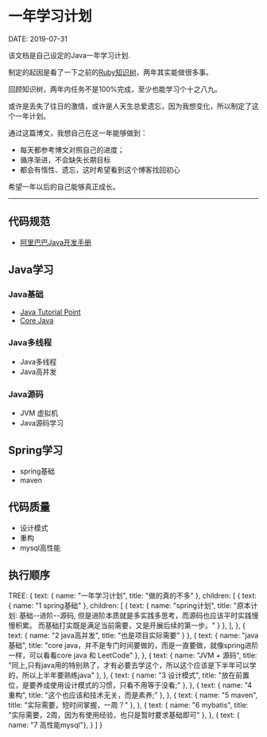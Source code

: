 一年学习计划
=========

DATE: 2019-07-31

该文档是自己设定的Java一年学习计划.

制定的起因是看了一下之前的[Ruby知识树](./ruby_knowledge_tree.html)，两年其实能做很多事。

回顾知识树，两年内任务不是100%完成，至少也能学习个十之八九。

或许是丢失了往日的激情，或许是人天生总爱遗忘，因为我想变化，所以制定了这个一年计划。

通过这篇博文，我想自己在这一年能够做到：

* 每天都参考博文对照自己的进度；
* 循序渐进，不会缺失长期目标
* 都会有惰性、遗忘，这时希望看到这个博客找回初心

希望一年以后的自己能够真正成长。

--------------------------------------------------------------------------------

代码规范
--------
- [阿里巴巴Java开发手册](https://github.com/alibaba/p3c/blob/master/%E9%98%BF%E9%87%8C%E5%B7%B4%E5%B7%B4Java%E5%BC%80%E5%8F%91%E6%89%8B%E5%86%8C%EF%BC%88%E7%BA%AA%E5%BF%B5%E7%89%88%EF%BC%89.pdf)

Java学习
------
### Java基础
- [Java Tutorial Point](https://www.tutorialspoint.com/java/index.htm)
- [Core Java](https://www.amazon.com/Core-Java-I-Fundamentals-10th/dp/0134177304)

### Java多线程
- Java多线程
- Java高并发

### Java源码
- JVM 虚拟机
- Java源码学习

Spring学习
--------
- spring基础
- maven

代码质量
-------
- 设计模式
- 重构
- mysql高性能

执行顺序
-------

TREE:
{
        text: { name: "一年学习计划", title: "做的真的不多" },
        children: [
            {
                text: { name: "1 spring基础" },
                children: [
                  {
                    text: {
                      name: "spring计划",
                      title: "原本计划: 基础--进阶--源码, 但是进阶本质就是多实践多思考，而源码也应该平时实践慢慢积累。 而基础打实既是满足当前需要，又是开展后续的第一步。"
                      }
                  },
                ],
            },
            {
                text: { name: "2 java高并发", title: "也是项目实际需要" }
            },
            {
                text: { name: "java基础", title: "core java，并不是专门时间要做的，而是一直要做，就像spring进阶一样，可以看看core java 和 LeetCode" },
            },
            {
                text: { name: "JVM + 源码", title: "同上,只有java用的特别熟了，才有必要去学这个，所以这个应该是下半年可以学的，所以上半年要熟练java" },
            },
            {
                text: { name: "3 设计模式", title: "放在前置位，是要养成使用设计模式的习惯，只看不用等于没看;" },
            },
            {
                text: { name: "4 重构", title: "这个也应该和技术无关，而是素养;" },
            },
            {
                text: { name: "5 maven", title: "实际需要，短时间掌握，一周？" },
            },
            {
                text: { name: "6 mybatis", title: "实际需要，2周，因为有使用经验，也只是暂时要求基础即可" },
            },
            {
                text: { name: "7 高性能mysql"},
            }
       ]
}

